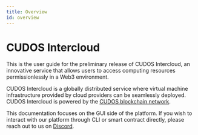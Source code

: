 ```yaml
---
title: Overview
id: overview
---
```


# CUDOS Intercloud

This is the user guide for the preliminary release of CUDOS Intercloud, an innovative service that allows users to access computing resources permissionlessly in a Web3 environment.

CUDOS Intercloud is a globally distributed service where virtual machine infrastructure provided by cloud providers can be seamlessly deployed. CUDOS Intercloud is powered by the [CUDOS blockchain network](https://www.cudos.org/mainnet/). 

This documentation focuses on the GUI side of the platform.
If you wish to interact with our platform through CLI or smart contract directly, please reach out to us on [Discord](https://discord.com/invite/t397SKqf4u).